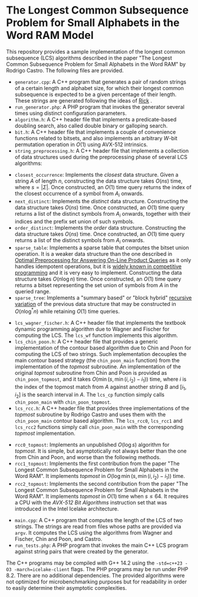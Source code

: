 # The Longest Common Subsequence Problem for Small Alphabets in the Word RAM Model

This repository provides a sample implementation of the longest common subsequence (LCS) algorithms described in the paper "The Longest Common Subsequence Problem for Small Alphabets in the Word RAM" by Rodrigo Castro. The following files are provided.

* `generator.cpp`: A C++ program that generates a pair of random strings of a certain length and alphabet size, for which their longest common subsequence is expected to be a given percentage of their length. These strings are generated following the ideas of [Rick][1] .
* `run_generator.php`: A PHP program that invokes the generator several times using distinct configuration parameters.
* `algorithm.h`: A C++ header file that implements a predicate-based doubling search, also called double binary or galloping search.
* `bit.h`: A C++ header file that implements a couple of convenience functions related to bitsets, and also implements an arbitrary $W$-bit permutation operation in $O(1)$ using AVX-512 intrinsics.
* `string_preprocessing.h`: A C++ header file that implements a collection of data structures used during the preprocessing phase of several LCS algorithms:
 - `closest_occurrence`: Implements the *closest* data structure. Given a string $A$ of length $n$, constructing the data structure takes $O(ns)$ time, where $s = |\Sigma|$. Once constructed, an $O(1)$ time query returns the index of the closest occurrence of a symbol from $A_i$ onwards.
 - `next_distinct`: Implements the *distinct* data structure. Constructing the data structure takes $O(ns)$ time. Once constructed, an $O(1)$ time query returns a list of the distinct symbols from $A_i$ onwards, together with their indices and the prefix set union of such symbols.
 - `order_distinct`: Implements the *order* data structure. Constructing the data structure takes $O(ns)$ time. Once constructed, an $O(1)$ time query returns a list of the distinct symbols from $A_i$ onwards.
 - `sparse_table`: Implements a sparse table that computes the bitset union operation. It is a weaker data structure than the one described in [Optimal Preprocessing for Answering On-Line Product Queries][2] as it only handles idempotent operations, but it is [widely known in competitive programming][3] and it is very easy to implement. Constructing the data structure takes $O(n \log n)$ time. Once constructed, an $O(1)$ time query returns a bitset representing the set union of symbols from $A$ in the queried range.
 - `sparse_tree`: Implements a "summary based" or "block hybrid" [recursive variation][4] of the previous data structure that may be constructed in $O(n \log^* n)$ while retaining $O(1)$ time queries.
* `lcs_wagner_fischer.h`: A C++ header file that implements the textbook dynamic programming algorithm due to Wagner and Fischer for computing the LCS. The `lcs_wf` function implements this algorithm.
* `lcs_chin_poon.h`: A C++ header file that provides a generic implementation of the contour based algorithm due to Chin and Poon for computing the LCS of two strings. Such implementation decouples the main contour based strategy (the `chin_poon_main` function) from the implementation of the *topmost* subroutine. An implementation of the original *topmost* subroutine from Chin and Poon is provided as `chin_poon_topmost`, and it takes $O(\min(s, \min(i, i_2) - i_1))$ time, where $i$ is the index of the topmost match from $A$ against another string $B$ and $[i_1, i_2]$ is the search interval in $A$. The `lcs_cp` function simply calls `chin_poon_main` with `chin_poon_topmost`.
* `lcs_rcc.h`: A C++ header file that provides three implementations of the *topmost* subroutine by Rodrigo Castro and uses them with the `chin_poon_main` contour based algorithm. The `lcs_rcc0`, `lcs_rcc1` and `lcs_rcc2` functions simply call `chin_poon_main` with the corresponding *topmost* implementation.
 - `rcc0_topmost`: Implements an unpublished $O(\log s)$ algorithm for *topmost*. It is simple, but asymptotically not always better than the one from Chin and Poon, and worse than the following methods.
 - `rcc1_topmost`: Implements the first contribution from the paper "The Longest Common Subsequence Problem for Small Alphabets in the Word RAM". It implements *topmost* in $O(\log \min(s, \min(i, i_2) - i_1))$ time.
 - `rcc2_topmost`: Implements the second contribution from the paper "The Longest Common Subsequence Problem for Small Alphabets in the Word RAM". It implements *topmost* in $O(1)$ time when $s \leq 64$. It requires a CPU with the *AVX-512 Bit Algorithms* instruction set that was introduced in the Intel Icelake architecture.
* `main.cpp`: A C++ program that computes the length of the LCS of two strings. The strings are read from files whose paths are provided via `argv`. It computes the LCS using the algorithms from Wagner and Fischer, Chin and Poon, and Castro.
* `run_tests.php`: A PHP program that invokes the main C++ LCS program against string pairs that were created by the generator.

The C++ programs may be compiled with G++ 14.2 using the `-std=c++23 -O3 -march=icelake-client` flags. The PHP programs may be run under PHP 8.2. There are no additional dependencies. The provided algorithms were not optimized for microbenchmarking purposes but for readability in order to easily determine their asymptotic complexities.

  [1]: https://www.semanticscholar.org/paper/New-Algorithms-for-the-Longest-Common-Subsequence-Rick/28568a5d078ee484a30ef1b261a560612f5fc999
  [2]: https://arxiv.org/abs/2406.06321
  [3]: https://cp-algorithms.com/data_structures/sparse-table.html
  [4]: https://activities.tjhsst.edu/sct/lectures/1920/2020_4_30_RMQ.pdf
